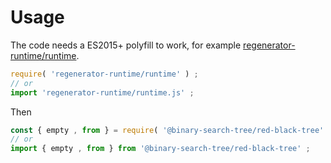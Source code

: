 # Usage
The code needs a ES2015+ polyfill to work, for example
[regenerator-runtime/runtime](https://babeljs.io/docs/usage/polyfill).
```js
require( 'regenerator-runtime/runtime' ) ;
// or
import 'regenerator-runtime/runtime.js' ;
```

Then
```js
const { empty , from } = require( '@binary-search-tree/red-black-tree' ) ;
// or
import { empty , from } from '@binary-search-tree/red-black-tree' ;
```
